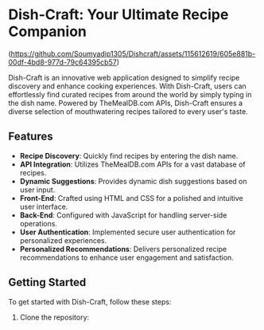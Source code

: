 # Dish-Craft: Your Ultimate Recipe Companion

(https://github.com/Soumyadip1305/Dishcraft/assets/115612619/605e881b-00df-4bd8-977d-79c64395cb57)


Dish-Craft is an innovative web application designed to simplify recipe discovery and enhance cooking experiences. With Dish-Craft, users can effortlessly find curated recipes from around the world by simply typing in the dish name. Powered by TheMealDB.com APIs, Dish-Craft ensures a diverse selection of mouthwatering recipes tailored to every user's taste.

## Features

- **Recipe Discovery**: Quickly find recipes by entering the dish name.
- **API Integration**: Utilizes TheMealDB.com APIs for a vast database of recipes.
- **Dynamic Suggestions**: Provides dynamic dish suggestions based on user input.
- **Front-End**: Crafted using HTML and CSS for a polished and intuitive user interface.
- **Back-End**: Configured with JavaScript for handling server-side operations.
- **User Authentication**: Implemented secure user authentication for personalized experiences.
- **Personalized Recommendations**: Delivers personalized recipe recommendations to enhance user engagement and satisfaction.

## Getting Started

To get started with Dish-Craft, follow these steps:

1. Clone the repository:

